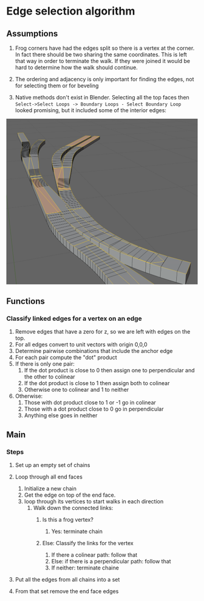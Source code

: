 # Edge selection algorithm

## Assumptions

1. Frog corners have had the edges split so there is a vertex at the corner. 
In fact there should be two sharing the same coordinates. 
This is left that way in order to terminate the walk.
If they were joined it would be hard to determine how the walk should continue.

1. The ordering and adjacency is only important for finding the edges, not for selecting them or for beveling

1. Native methods don't exist in Blender.  Selecting all the top faces then `Select->Select Loops -> Boundary Loops - Select Boundary Loop` looked promising, but it included some of the interior edges:

![alt text](boundary_loop_test.png)

## Functions

### Classify linked edges for a vertex on an edge

1. Remove edges that have a zero for z, so we are left with edges on the top. 
1. For all edges convert to unit vectors with origin 0,0,0
1. Determine pairwise combinations that include the anchor edge
1. For each pair compute the "dot" product
1. If there is only one pair:
    1. If the dot product is close to 0 then assign one to perpendicular and the other to colinear
    1. If the dot product is close to 1 then assign both to colinear 
    1. Otherwise one to colinear and 1 to neither
1. Otherwise:
    1. Those with dot product close to 1 or -1 go in colinear
    1. Those with a dot product close to 0 go in perpendicular
    1. Anything else goes in neither

## Main

### Steps

1. Set up an empty set of chains
1. Loop through all end faces
    1. Initialize a new chain
    1. Get the edge on top of the end face.
    1. loop through its vertices to start walks in each direction
        1. Walk down the connected links:
            1. Is this a frog vertex?
                1. Yes: terminate chain
            1. Else: Classify the links for the vertex

                1. If there a colinear path: follow that
                2. Else: if there is a perpendicular path: follow that
                3. If neither: terminate chaine

1. Put all the edges from all chains into a set
1. From that set remove the end face edges



    
